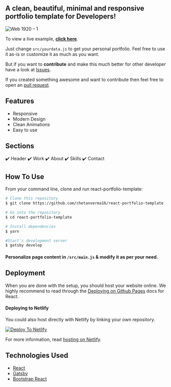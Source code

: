 ## A clean, beautiful, minimal and responsive portfolio template for Developers!

![Web 1920 – 1](https://user-images.githubusercontent.com/16558205/101065060-b44bfc80-35ba-11eb-8ab4-1e6f140c1ec9.png)

To view a live example, **[click here](https://react-portfolio-template.netlify.app/)**.


Just change `src/yourdata.js` to get your personal portfolio. Feel free to use it as-is or customize it as much as you want.

But if you want to **contribute** and make this much better for other developer have a look at [Issues](https://github.com/chetanverma16/react-portfolio-template/issues).


If you created something awesome and want to contribute then feel free to open an [pull request](https://github.com/chetanverma16/react-portfolio-template/pulls).

## Features
- Responsive
- Modern Design
- Clean Animations
- Easy to use


## Sections
✔️ Header
✔️ Work
✔️ About
✔️ Skills
✔️ Contact


## How To Use

From your command line, clone and run react-portfolio-template:

```bash
# Clone this repository
$ git clone https://github.com/chetanverma16/react-portfolio-template

# Go into the repository
$ cd react-portfolio-template

# Install dependencies
$ yarn

#Start's development server
$ gatsby develop
```

#### Personalize page content in `/src/main.js` & modify it as per your need.


## Deployment
When you are done with the setup, you should host your website online.
We highly recommend to read through the [Deploying on Github Pages](https://create-react-app.dev/docs/deployment/#github-pages) docs for React.

#### Deploying to Netlify

You could also host directly with Netlify by linking your own repository.

[![Deploy To Netlify](https://www.netlify.com/img/deploy/button.svg)](https://app.netlify.com/start/deploy?repository=https://github.com/chetanverma16/react-portfolio-template)

For more information, read [hosting on Netlify](https://create-react-app.dev/docs/deployment/#netlify).


## Technologies Used

- [React](https://reactjs.org/)
- [Gatsby](https://www.gatsbyjs.com/)
- [Bootstrap React](https://react-bootstrap.github.io/)



